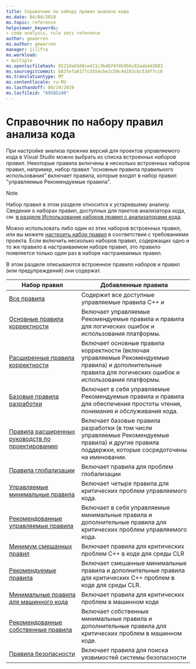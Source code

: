 ```yaml
---
title: Справочник по набору правил анализа кода
ms.date: 04/04/2018
ms.topic: reference
helpviewer_keywords:
- code analysis, rule sets reference
author: gewarren
ms.author: gewarren
manager: jillfra
ms.workload:
- multiple
ms.openlocfilehash: 0222dab568ce421c3bd87474b956c82aab4d2683
ms.sourcegitcommit: b83fefa8177c5554cbe2c59c4d102cbc534f7cc6
ms.translationtype: MT
ms.contentlocale: ru-RU
ms.lasthandoff: 08/19/2019
ms.locfileid: "69585240"
---
```

# <a name="code-analysis-rule-set-reference"></a>Справочник по набору правил анализа кода

При настройке анализа прежних версий для проектов управляемого кода в Visual Studio можно выбрать из списка встроенных *наборов правил*. Некоторые правила включены в несколько встроенных наборов правил, например, набор правил "основные правила правильного использования" включает правила, которые входят в набор правил "управляемые Рекомендуемые правила".

> [!NOTE]
> Набор правил в этом разделе относится к устаревшему анализу. Сведения о наборах правил, доступных для пакетов анализатора кода, см. [в разделе Использование наборов правил с анализаторами кода](analyzer-rule-sets.md).

Можно использовать либо один из этих наборов встроенных правил, или вы можете [настроить набор правил](../code-quality/how-to-create-a-custom-rule-set.md) в соответствии с требованиями проекта. Если включить несколько наборов правил, содержащих одно и то же правило в настраиваемом наборе правил, это правило появляется только один раз в наборе настраиваемых правил.

В этом разделе описываются встроенное правило наборов и правил (или предупреждений) они содержат.

| Набор правил | Добавленные правила |
| - | - |
| [Все правила](all-rules-rule-set.md) | Содержит все доступные управляемые правила C++ и |
| [Основные правила корректности](basic-correctness-rules-rule-set-for-managed-code.md) | Включает управляемые Рекомендуемые правила и правила для логических ошибок и использования платформы. |
| [Расширенные правила корректности](extended-correctness-rules-rule-set-for-managed-code.md) | Включает основные правила корректности (включая управляемые Рекомендуемые правила) и дополнительные правила для логических ошибок и использования платформы. |
| [Базовые правила разработки](basic-design-guideline-rules-rule-set-for-managed-code.md) | Включает в себя управляемые Рекомендуемые правила и правила для обеспечения простоты чтения, понимания и обслуживания кода. |
| [Правила расширенных руководств по проектированию](extended-design-guidelines-rules-rule-set-for-managed-code.md) | Включает базовые правила разработки (в том числе управляемые Рекомендуемые правила) и другие правила поддержки, которые сосредоточены на именовании. |
| [Правила глобализации](globalization-rules-rule-set-for-managed-code.md) | Включает правила для проблем глобализации |
| [Управляемые минимальные правила](managed-minimum-rules-rule-set-for-managed-code.md) | Включает четыре правила для критических проблем управляемого кода. |
| [Рекомендованные управляемые правила](managed-recommended-rules-rule-set-for-managed-code.md) | Включает в себя управляемые минимальные правила и дополнительные правила для критических проблем управляемого кода. |
| [Минимум смешанных правил](mixed-minimum-rules-rule-set.md) | Включает правила для критических проблем C++ в коде для среды CLR |
| [Рекомендуемые правила](mixed-recommended-rules-rule-set.md) | Включает смешанные минимальные правила и дополнительные правила для критических C++ проблем в коде для среды CLR. |
| [Минимальные правила для машинного кода](native-minimum-rules-rule-set.md) | Включает правила для критических проблем в машинном коде |
| [Рекомендованные собственные правила](native-recommended-rules-rule-set.md) | Включает собственные минимальные правила и дополнительные правила для критических проблем в машинном коде. |
| [Правила безопасности](security-rules-rule-set-for-managed-code.md) | Включает правила для поиска уязвимостей системы безопасности |